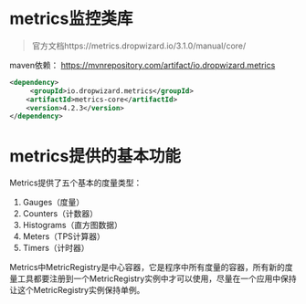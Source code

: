 # metrics监控类库

> 官方文档https://metrics.dropwizard.io/3.1.0/manual/core/

maven依赖：
https://mvnrepository.com/artifact/io.dropwizard.metrics
```xml
<dependency>
     <groupId>io.dropwizard.metrics</groupId> 
    <artifactId>metrics-core</artifactId> 
    <version>4.2.3</version> 
</dependency>
```
# metrics提供的基本功能
Metrics提供了五个基本的度量类型：
1. Gauges（度量）
2. Counters（计数器）
3. Histograms（直方图数据）
4. Meters（TPS计算器）
5. Timers（计时器）

Metrics中MetricRegistry是中心容器，它是程序中所有度量的容器，所有新的度量工具都要注册到一个MetricRegistry实例中才可以使用，尽量在一个应用中保持让这个MetricRegistry实例保持单例。

